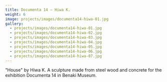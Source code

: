 ```yaml
---
title: Documenta 14 – Hiwa K.
weight: 6
image: projects/images/documenta14-hiwa-01.jpg
gallery:
  - projects/images/documenta14-hiwa-01.jpg
  - projects/images/documenta14-hiwa-02.jpg
  - projects/images/documenta14-hiwa-03.jpg
  - projects/images/documenta14-hiwa-04.jpg
  - projects/images/documenta14-hiwa-05.jpg
  - projects/images/documenta14-hiwa-06.jpg
  - projects/images/documenta14-hiwa-07.jpg
---
```

"House" by Hiwa K. A sculpture made from steel wood and concrete for the exhibition Documenta 14 in Benaki Museum.
